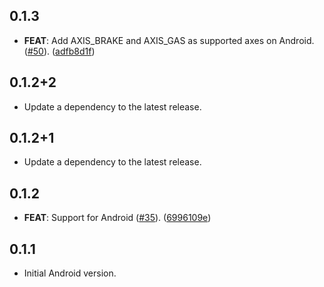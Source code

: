 ## 0.1.3

 - **FEAT**: Add AXIS_BRAKE and AXIS_GAS as supported axes on Android. ([#50](https://github.com/wantroba/gamepads/issues/50)). ([adfb8d1f](https://github.com/wantroba/gamepads/commit/adfb8d1fa2206571d6c59315697d3cf9c951b423))

## 0.1.2+2

 - Update a dependency to the latest release.

## 0.1.2+1

 - Update a dependency to the latest release.

## 0.1.2

 - **FEAT**: Support for Android ([#35](https://github.com/wantroba/gamepads/issues/35)). ([6996109e](https://github.com/wantroba/gamepads/commit/6996109e4452406990191af1b1f10d18461c3bfc))

## 0.1.1

 - Initial Android version.
